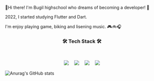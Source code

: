 👋Hi there! I'm Bugil highschool who dreams of becoming a developer! 🚀

2022, I started studying Flutter and Dart.


I'm enjoy playing game, biking and lisening music. 🎮🚲🎧      
  
  
<h3 align="center"><b>🛠 Tech Stack 🛠</b></h3>
</br>
<p align="center">
<img src="https://img.shields.io/badge/Python-3776AB?style=flat-square&logo=Python&logoColor=FFD43B">　
<img src="https://img.shields.io/badge/C-A8B9CC?style=flat-square&logo=C&logoColor=FFFFFF">　
<img src="https://img.shields.io/badge/Dart-0175C2?style=flat-square&logo=Dart&logoColor=FFFFFF">　
<img src="https://img.shields.io/badge/Flutter-02569B?style=flat-square&logo=Flutter&logoColor=FFFFFF">  
</br>

![Anurag's GitHub stats](https://github-readme-stats.vercel.app/api?username=polydou2264&show_icons=true&theme=nord)
 




<!--
**polydou2264/polydou2264** is a ✨ _special_ ✨ repository because its `README.md` (this file) appears on your GitHub profile.

<img src="https://img.shields.io/badge/{내용}-{배경 색깔}?style={스타일}&logo={로고이름}&logoColor={로고 색깔}"/>

Here are some ideas to get you started:

- 🔭 I’m currently working on ...
- 🌱 I’m currently learning ...
- 👯 I’m looking to collaborate on ...
- 🤔 I’m looking for help with ...
- 💬 Ask me about ...
- 📫 How to reach me: ...
- 😄 Pronouns: ...
- ⚡ Fun fact: ...
-->
